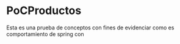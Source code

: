 # PoCProductos
Esta es una prueba de conceptos con fines de evidenciar como es comportamiento de spring con 
